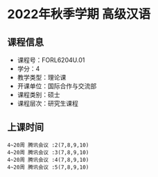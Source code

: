 # 2022年秋季学期 高级汉语 






## 课程信息

- 课程号：FORL6204U.01
- 学分：4
- 教学类型：理论课
- 开课单位：国际合作与交流部
- 课程类别：硕士
- 课程层次：研究生课程

## 上课时间

```
4~20周 腾讯会议 :2(7,8,9,10)
4~20周 腾讯会议 :3(7,8,9,10)
4~20周 腾讯会议 :4(7,8,9,10)
4~20周 腾讯会议 :5(7,8,9,10)
```

